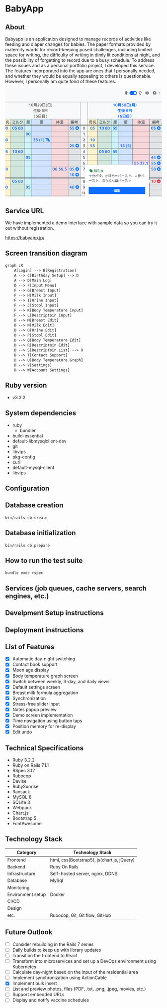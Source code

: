 # BabyApp

## About

Babyapp is an application designed to manage records of activities like feeding and diaper changes for babies. The paper formats provided by maternity wards for record-keeping posed challenges, including limited space for writing, the difficulty of writing in dimly lit conditions at night, and the possibility of forgetting to record due to a busy schedule. To address these issues and as a personal portfolio project, I developed this service. The features incorporated into the app are ones that I personally needed, and whether they would be equally appealing to others is questionable. However, I personally am quite fond of these features.

![Application Preview](app/assets/images/babyapp_ss.png)

## Service URL

We have implemented a demo interface with sample data so you can try it out without registration.

<https://babyapp.jp/>

## Screen transition diagram

```mermaid
graph LR
    A[Login] --> B[Registration]
    A --> C[Birthday Setup] --> D
    A --> D[Main Log]
    D --> F[Input Menu]
    F --> G[Breast Input]
    F --> H[Milk Input]
    F --> I[Urine Input]
    F --> J[Stool Input]
    F --> K[Body Temperature Input]
    F --> L[Descriptoin Input]
    D --> M[Breast Edit]
    D --> N[Milk Edit]
    D --> O[Urine Edit]
    D --> P[Stool Edit]
    D --> Q[Body Temperature Edit]
    D --> R[Descriptoin Edit]
    D --> S[Descriptoin List] --> R
    D --> T[Contact Support]
    D --> U[Body Temperature Graph]
    D --> V[Settings]
    D --> W[Account Settings]
```

## Ruby version

- v3.2.2

## System dependencies

- ruby
  - bundler
- build-essential
- default-libmysqlclient-dev
- git
- libvips
- pkg-config
- curl
- default-mysql-client
- libvips

## Configuration

## Database creation

  `bin/rails db:create`

## Database initialization

  `bin/rails db:prepare`

## How to run the test suite

  `bundle exec rspec`

## Services (job queues, cache servers, search engines, etc.)

## Develpment Setup instructions

## Deployment instructions

## List of Features

- [x] Automatic day-night switching
- [x] Contact book support
- [x] Moon age display
- [x] Body temperature graph screen
- [x] Switch between weekly, 3-day, and daily views
- [x] Default settings screen
- [x] Breast milk formula aggregation
- [x] Synchronization
- [x] Stress-free slider input
- [x] Notes popup preview
- [x] Demo screen implementation
- [x] Time navigation using button taps
- [x] Position memory for re-display
- [x] Edit undo

## Technical Specifications

- Ruby 3.2.2
- Ruby on Rails 7.1.1
- RSpec 3.12
- Rubocop
- Devise
- RubySunrise
- Ransack
- MySQL 8
- SQLite 3
- Webpack
- Chart.js
- Bootstrap 5
- FontAwesome

## Technology Stack

| Category          | Technology Stack                                     |
| ----------------- | --------------------------------------------------   |
| Frontend          | html, css(Bootstrap5), js(chart.js, jQuery)                       |
| Backend           | Ruby On Rails                           |
| Infrastructure    | Self-hosted server, nginx, DDNS                         |
| Database          | MySql                                           |
| Monitoring        |                                   |
| Environment setup | Docker                                               |
| CI/CD             |                                        |
| Design            |                                          |
| etc.              | Rubocop, Git, Git flow, GitHub |

## Future Outlook

- [ ] Consider rebuilding in the Rails 7 series
- [ ] Daily builds to keep up with library updates
- [ ] Transition the frontend to React
- [ ] Transform into microservices and set up a DevOps environment using Kubernetes
- [ ] Calculate day-night based on the input of the residential area
- [ ] Implement synchronization using ActionCable
- [x] Implement bulk insert
- [ ] List and preview photos, files (PDF, .txt, .png, .jpeg, movies, etc.)
- [ ] Support embedded URLs
- [ ] Display and notify vaccine schedules
